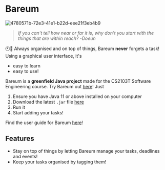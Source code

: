# Bareum
![4780571b-72e3-41e1-b22d-eee21f3eb4b9](https://github.com/nus-cs2103-AY2324S1/ip/assets/101786124/1c5cfa9b-cd0a-4389-9c0f-cdb0667b2538)
> _If you can't tell how near or far it is, why don't you start with the things that are within reach?
-Doeun_

🕙💯 Always organised and on top of things, Bareum **never** forgets a task! Using a graphical user interface, it's
- easy to learn
- easy to use!

Bareum is a **greenfield Java project** made for the CS2103T Software Engineering course. Try Bareum out [here](https://github.com/lunaroddity/ip)! Just
1. Ensure you have Java 11 or above installed on your computer
2. Download the latest `.jar` file [here](https://github.com/lunaroddity/ip/releases)
3. Run it
4. Start adding your tasks!

Find the user guide for Bareum [here](https://lunaroddity.github.io/ip/)!

## Features
- Stay on top of things by letting Bareum manage your tasks, deadlines and events!
- Keep your tasks organised by tagging them!
